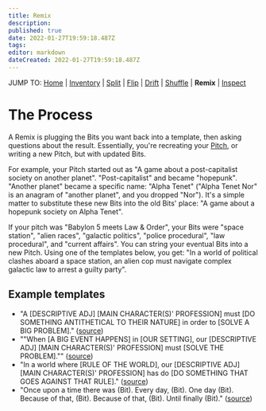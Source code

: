 ```yaml
---
title: Remix
description: 
published: true
date: 2022-01-27T19:59:18.487Z
tags: 
editor: markdown
dateCreated: 2022-01-27T19:59:18.487Z
---
```


JUMP TO: [Home](/cct) | [Inventory](/cct/inventory) | [Split](/cct/split) | [Flip](/cct/flip) | [Drift](/cct/drift) | [Shuffle](/cct/shuffle) | **Remix** | [Inspect](/cct/inspect)

# The Process

A Remix is plugging the Bits you want back into a template, then asking questions about the result. Essentially, you're recreating your [Pitch](/cct/inventory), or writing a new Pitch, but with updated Bits.

For example, your Pitch started out as "A game about a post-capitalist society on another planet". "Post-capitalist" and became "hopepunk". "Another planet" became a specific name: "Alpha Tenet" ("Alpha Tenet Nor" is an anagram of "another planet", and you dropped "Nor"). It's a simple matter to substitute these new Bits into the old Bits' place: "A game about a hopepunk society on Alpha Tenet".

If your pitch was "Babylon 5 meets Law & Order", your Bits were "space station", "alien races", "galactic politics", "police procedural", "law procedural", and "current affairs". You can string your eventual Bits into a new Pitch. Using one of the templates below, you get: "In a world of political clashes aboard a space station, an alien cop must navigate complex galactic law to arrest a guilty party".

## Example templates

- "A [DESCRIPTIVE ADJ] [MAIN CHARACTER(S)' PROFESSION] must [DO SOMETHING ANTITHETICAL TO THEIR NATURE] in order to [SOLVE A BIG PROBLEM]." ([source](https://twitter.com/juliayorks/status/1371872858037698560?s=20&t=mI7NC_BqAbl8jI2cbfrzUQ))
- ""When [A BIG EVENT HAPPENS] in [OUR SETTING], our [DESCRIPTIVE ADJ] [MAIN CHARACTER(S)' PROFESSION] must [SOLVE THE PROBLEM]."" ([source](https://twitter.com/juliayorks/status/1371872860076175360?s=20&t=mI7NC_BqAbl8jI2cbfrzUQ))
- "In a world where [RULE OF THE WORLD], our [DESCRIPTIVE ADJ] [MAIN CHARACTER(S)' PROFESSION] has do [DO SOMETHING THAT GOES AGAINST THAT RULE]." ([source](https://twitter.com/juliayorks/status/1371872862118817798?s=20&t=mI7NC_BqAbl8jI2cbfrzUQ))
- "Once upon a time there was (Bit). Every day, (Bit). One day (Bit). Because of that, (Bit). Because of that, (Bit). Until finally (Bit)." ([source](https://www.aerogrammestudio.com/2013/03/07/pixars-22-rules-of-storytelling/))